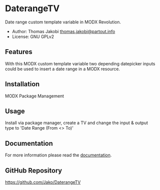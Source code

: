 # DaterangeTV

Date range custom template variable in MODX Revolution.

- Author: Thomas Jakobi <thomas.jakobi@partout.info>
- License: GNU GPLv2

## Features

With this MODX custom template variable two depending datepicker inputs could be
used to insert a date range in a MODX resource.

## Installation

MODX Package Management

## Usage

Install via package manager, create a TV and change the input & output type to
'Date Range (From <> To)'

## Documentation

For more information please read the [documentation](https://jako.github.io/DaterangeTV/).

## GitHub Repository

https://github.com/Jako/DaterangeTV
